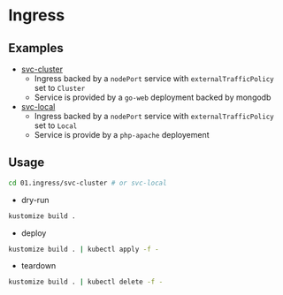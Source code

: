 # Ingress

## Examples

* [svc-cluster](svc-cluster)
  * Ingress backed by a `nodePort` service with `externalTrafficPolicy` set to `Cluster`
  * Service is provided by a `go-web` deployment backed by mongodb
* [svc-local](svc-local)
  * Ingress backed by a `nodePort` service with `externalTrafficPolicy` set to `Local`
  * Service is provide by a `php-apache` deployement

## Usage

```sh
cd 01.ingress/svc-cluster # or svc-local
```

* dry-run

```sh
kustomize build .
```

* deploy

```sh
kustomize build . | kubectl apply -f -
```

* teardown

```sh
kustomize build . | kubectl delete -f -
```